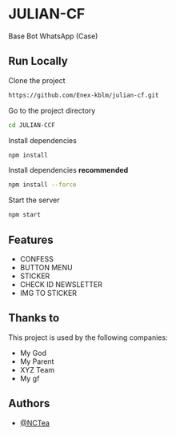 # JULIAN-CF

Base Bot WhatsApp (Case)


## Run Locally

Clone the project

```bash
https://github.com/Enex-kblm/julian-cf.git
```

Go to the project directory

```bash
cd JULIAN-CCF
```

Install dependencies

```bash
npm install
```

Install dependencies **recommended**
```bash
npm install --force
```

Start the server

```bash
npm start
```




## Features
- CONFESS
- BUTTON MENU
- STICKER
- CHECK ID NEWSLETTER
- IMG TO STICKER


## Thanks to

This project is used by the following companies:

- My God
- My Parent
- XYZ Team
- My gf


## Authors

- [@NCTea](https://github.com/NCTea)

